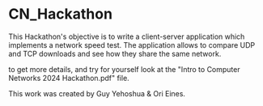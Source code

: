 # CN_Hackathon
This Hackathon's objective is to write a client-server application which implements a network speed test. The application allows to compare UDP and TCP downloads and see how they share the same network.

to get more details, and try for yourself look at the "Intro to Computer Networks 2024 Hackathon.pdf" file.

This work was created by Guy Yehoshua & Ori Eines.
